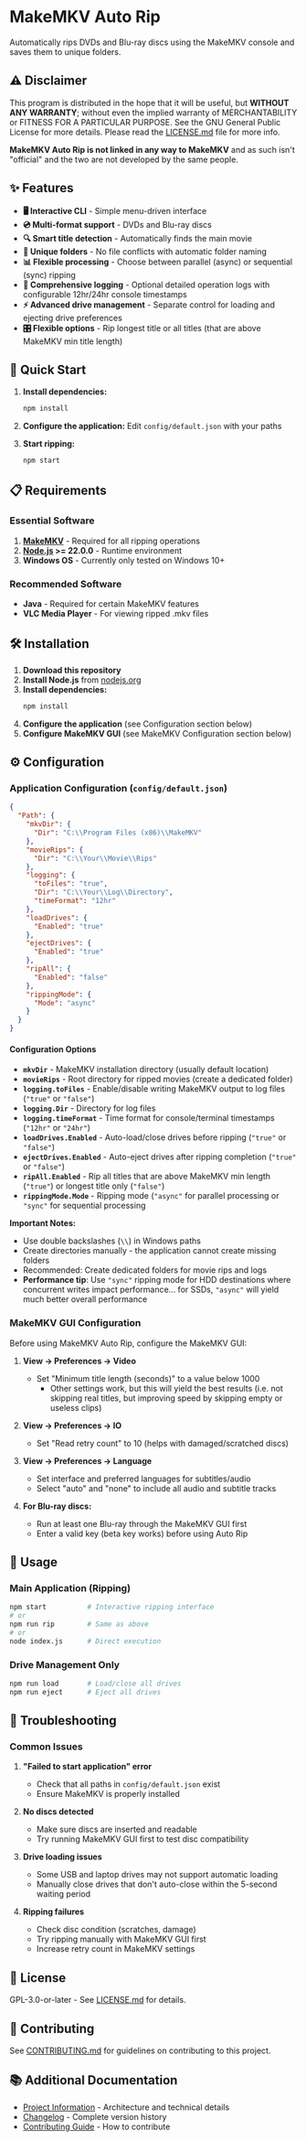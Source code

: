 # MakeMKV Auto Rip

Automatically rips DVDs and Blu-ray discs using the MakeMKV console and saves them to unique folders.

## ⚠️ Disclaimer

This program is distributed in the hope that it will be useful, but **WITHOUT ANY WARRANTY**; without even the implied warranty of MERCHANTABILITY or FITNESS FOR A PARTICULAR PURPOSE. See the GNU General Public License for more details. Please read the [LICENSE.md](LICENSE.md) file for more info.

**MakeMKV Auto Rip is not linked in any way to MakeMKV** and as such isn't "official" and the two are not developed by the same people.

## ✨ Features

- **🖥️ Interactive CLI** - Simple menu-driven interface
- **💿 Multi-format support** - DVDs and Blu-ray discs
- **🔍 Smart title detection** - Automatically finds the main movie
- **📁 Unique folders** - No file conflicts with automatic folder naming
- **📊 Flexible processing** - Choose between parallel (async) or sequential (sync) ripping
- **📝 Comprehensive logging** - Optional detailed operation logs with configurable 12hr/24hr console timestamps
- **⚡ Advanced drive management** - Separate control for loading and ejecting drive preferences
- **🎛️ Flexible options** - Rip longest title or all titles (that are above MakeMKV min title length)

## 🚀 Quick Start

1. **Install dependencies:**

   ```bash
   npm install
   ```

2. **Configure the application:**
   Edit `config/default.json` with your paths

3. **Start ripping:**
   ```bash
   npm start
   ```

## 📋 Requirements

### Essential Software

1. **[MakeMKV](https://www.makemkv.com/)** - Required for all ripping operations
2. **[Node.js](https://nodejs.org/) >= 22.0.0** - Runtime environment
3. **Windows OS** - Currently only tested on Windows 10+

### Recommended Software

- **Java** - Required for certain MakeMKV features
- **VLC Media Player** - For viewing ripped .mkv files

## 🛠️ Installation

1. **Download this repository**
2. **Install Node.js** from [nodejs.org](https://nodejs.org/)
3. **Install dependencies:**
   ```bash
   npm install
   ```
4. **Configure the application** (see Configuration section below)
5. **Configure MakeMKV GUI** (see MakeMKV Configuration section below)

## ⚙️ Configuration

### Application Configuration (`config/default.json`)

```json
{
  "Path": {
    "mkvDir": {
      "Dir": "C:\\Program Files (x86)\\MakeMKV"
    },
    "movieRips": {
      "Dir": "C:\\Your\\Movie\\Rips"
    },
    "logging": {
      "toFiles": "true",
      "Dir": "C:\\Your\\Log\\Directory",
      "timeFormat": "12hr"
    },
    "loadDrives": {
      "Enabled": "true"
    },
    "ejectDrives": {
      "Enabled": "true"
    },
    "ripAll": {
      "Enabled": "false"
    },
    "rippingMode": {
      "Mode": "async"
    }
  }
}
```

#### Configuration Options

- **`mkvDir`** - MakeMKV installation directory (usually default location)
- **`movieRips`** - Root directory for ripped movies (create a dedicated folder)
- **`logging.toFiles`** - Enable/disable writing MakeMKV output to log files (`"true"` or `"false"`)
- **`logging.Dir`** - Directory for log files
- **`logging.timeFormat`** - Time format for console/terminal timestamps (`"12hr"` or `"24hr"`)
- **`loadDrives.Enabled`** - Auto-load/close drives before ripping (`"true"` or `"false"`)
- **`ejectDrives.Enabled`** - Auto-eject drives after ripping completion (`"true"` or `"false"`)
- **`ripAll.Enabled`** - Rip all titles that are above MakeMKV min length (`"true"`) or longest title only (`"false"`)
- **`rippingMode.Mode`** - Ripping mode (`"async"` for parallel processing or `"sync"` for sequential processing

**Important Notes:**

- Use double backslashes (`\\`) in Windows paths
- Create directories manually - the application cannot create missing folders
- Recommended: Create dedicated folders for movie rips and logs
- **Performance tip**: Use `"sync"` ripping mode for HDD destinations where concurrent writes impact performance... for SSDs, `"async"` will yield much better overall performance

### MakeMKV GUI Configuration

Before using MakeMKV Auto Rip, configure the MakeMKV GUI:

1. **View → Preferences → Video**

   - Set "Minimum title length (seconds)" to a value below 1000
     - Other settings work, but this will yield the best results (i.e. not skipping real titles, but improving speed by skipping empty or useless clips)

2. **View → Preferences → IO**

   - Set "Read retry count" to 10 (helps with damaged/scratched discs)

3. **View → Preferences → Language**

   - Set interface and preferred languages for subtitles/audio
   - Select "auto" and "none" to include all audio and subtitle tracks

4. **For Blu-ray discs:**
   - Run at least one Blu-ray through the MakeMKV GUI first
   - Enter a valid key (beta key works) before using Auto Rip

## 🎯 Usage

### Main Application (Ripping)

```bash
npm start          # Interactive ripping interface
# or
npm run rip        # Same as above
# or
node index.js      # Direct execution
```

### Drive Management Only

```bash
npm run load       # Load/close all drives
npm run eject      # Eject all drives
```

## 🔧 Troubleshooting

### Common Issues

1. **"Failed to start application" error**

   - Check that all paths in `config/default.json` exist
   - Ensure MakeMKV is properly installed

2. **No discs detected**

   - Make sure discs are inserted and readable
   - Try running MakeMKV GUI first to test disc compatibility

3. **Drive loading issues**

   - Some USB and laptop drives may not support automatic loading
   - Manually close drives that don't auto-close within the 5-second waiting period

4. **Ripping failures**
   - Check disc condition (scratches, damage)
   - Try ripping manually with MakeMKV GUI first
   - Increase retry count in MakeMKV settings

## 📄 License

GPL-3.0-or-later - See [LICENSE.md](LICENSE.md) for details.

## 🤝 Contributing

See [CONTRIBUTING.md](CONTRIBUTING.md) for guidelines on contributing to this project.

## 📚 Additional Documentation

- [Project Information](PROJECT-INFO.md) - Architecture and technical details
- [Changelog](CHANGELOG.md) - Complete version history
- [Contributing Guide](CONTRIBUTING.md) - How to contribute

